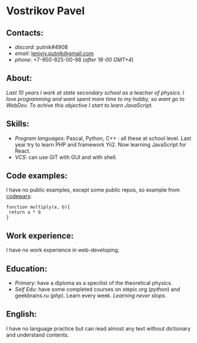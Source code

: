 # Vostrikov Pavel

## Contacts:
   * _discord_: putnik#4908
   * _email_: leniviy.putnik@gmail.com
   * _phone_: +7-950-825-00-98 (_after 18-00 GMT+4_)

## About: 
_Last 10 years I work at state secondary school as a teacher of physics. I love programming and want spent more time to my hobby, so want go to WebDev. To achive this objective I start to learn JavaScript._

## Skills:
   * _Program languages_: Pascal, Python, C++ : all these at school level. Last year try to learn PHP and framework Yii2. Now learning JavaScript for React. 
   * _VCS_: can use GIT with GUI and with shell.

## Code examples: 
I have no public examples, except some public repos, so example from [codewars](https://codewars.com):
````
function multiply(a, b){
 return a * b
}
````

## Work experience: 
I have no work experience in web-developing.

## Education: 
   * _Primary_: have a diploma as a specilist of the theoretical physics. 
   * _Self Edu_: have some completed courses on stepic.org (_python_) and geekbrains.ru (_php_). Learn every week. *Learning never stops.*
   
## English: 
I have no language practice but can read almost any text without dictionary and understand contents.
